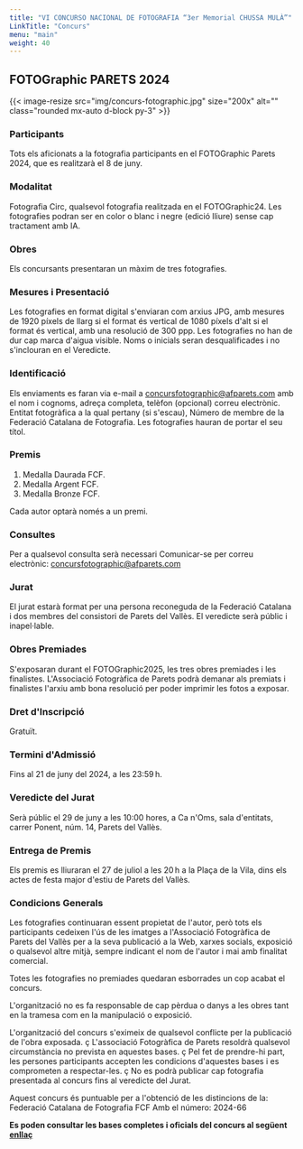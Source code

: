 ```yaml
---
title: "VI CONCURSO NACIONAL DE FOTOGRAFIA “3er Memorial CHUSSA MULÀ”"
LinkTitle: "Concurs"
menu: "main"
weight: 40
---
```


## FOTOGraphic PARETS 2024

{{< image-resize src="img/concurs-fotographic.jpg" size="200x" alt="" class="rounded mx-auto d-block py-3" >}}

### Participants

Tots els aficionats a la fotografia participants en el FOTOGraphic Parets 2024, que es realitzarà el 8 de juny.

### Modalitat

Fotografia Circ, qualsevol fotografia realitzada en el FOTOGraphic24.
Les fotografies podran ser en color o blanc i negre (edició lliure) sense cap tractament amb IA.

### Obres

Els concursants presentaran un màxim de tres fotografies.

### Mesures i Presentació

Les fotografies en format digital s'enviaran com arxius JPG, amb mesures de 1920 píxels de llarg si el format és vertical de 1080 píxels d'alt si el format és vertical, amb una resolució de 300 ppp.
Les fotografies no han de dur cap marca d'aigua visible.
Noms o inicials seran desqualificades i no s'inclouran en el Veredicte.

### Identificació

Els enviaments es faran via e-mail a <concursfotographic@afparets.com> amb el nom i cognoms, adreça completa, telèfon (opcional) correu electrònic. Entitat fotogràfica a la qual pertany (si s'escau), Número de membre de la Federació Catalana de Fotografia. Les fotografies hauran de portar el seu títol.

### Premis

1. Medalla Daurada FCF.
2. Medalla Argent FCF.
3. Medalla Bronze FCF.

Cada autor optarà només a un premi.

### Consultes

Per a qualsevol consulta serà necessari Comunicar-se per correu electrònic: <concursfotographic@afparets.com>

### Jurat

El jurat estarà format per una persona reconeguda de la Federació Catalana i dos membres del consistori de Parets del Vallès. El veredicte serà públic i inapel·lable.

### Obres Premiades

S'exposaran durant el FOTOGraphic2025, les tres obres premiades i les finalistes. L'Associació Fotogràfica de Parets podrà demanar als premiats i finalistes l'arxiu amb bona resolució per poder imprimir les fotos a exposar.

### Dret d'Inscripció

Gratuït.

### Termini d'Admissió

Fins al 21 de juny del 2024, a les 23:59 h.

### Veredicte del Jurat

Serà públic el 29 de juny a les 10:00 hores, a Ca n'Oms, sala d'entitats, carrer Ponent, núm. 14, Parets del Vallès.

### Entrega de Premis

Els premis es lliuraran el 27 de juliol a les 20 h a la Plaça de la Vila, dins els actes de festa major d'estiu de Parets del Vallès.

### Condicions Generals

Les fotografies continuaran essent propietat de l'autor, però tots els participants cedeixen l'ús de les imatges a l'Associació Fotogràfica de Parets del Vallès per a la seva publicació a la Web, xarxes socials, exposició o qualsevol altre mitjà, sempre indicant el nom de l'autor i mai amb finalitat comercial.

Totes les fotografies no premiades quedaran esborrades un cop acabat el concurs.

L'organització no es fa responsable de cap pèrdua o danys a les obres tant en la tramesa com en la manipulació o exposició.

L'organització del concurs s'eximeix de qualsevol conflicte per la publicació de l'obra exposada.
ç
L'associació Fotogràfica de Parets resoldrà qualsevol circumstància no prevista en aquestes bases.
ç
Pel fet de prendre-hi part, les persones participants accepten les condicions d'aquestes bases i es comprometen a respectar-les.
ç
No es podrà publicar cap fotografia presentada al concurs fins al veredicte del Jurat.

Aquest concurs és puntuable per a l'obtenció de les distincions de la: Federació Catalana de Fotografia FCF Amb el número: 2024-66

**Es poden consultar les bases completes i oficials del concurs al següent [enllaç](/pdf/ConcursFOTOgraphic24.pdf)**

